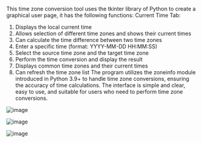 This time zone conversion tool uses the tkinter library of Python to create a graphical user page, it has the following functions:
Current Time Tab:
 1. Displays the local current time
 2. Allows selection of different time zones and shows their current times
 3. Can calculate the time difference between two time zones
 1. Enter a specific time (format: YYYY-MM-DD HH:MM:SS)
 2. Select the source time zone and the target time zone
 3. Perform the time conversion and display the result
 1. Displays common time zones and their current times
 2. Can refresh the time zone list 
The program utilizes the zoneinfo module introduced in Python 3.9+ to handle time zone conversions, ensuring the accuracy of time calculations. The interface is simple and clear, easy to use, and suitable for users who need to perform time zone conversions.

![image](https://github.com/user-attachments/assets/32f1fc9a-3959-4e93-a0b9-0c83d1d9483c)

![image](https://github.com/user-attachments/assets/7aa6a112-3e86-42df-9afb-2ec659b6b9d7)

![image](https://github.com/user-attachments/assets/648d62e4-e683-4e2b-86b7-2441efdeb527)
